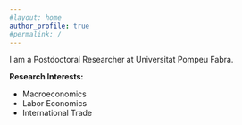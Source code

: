```yaml
---
#layout: home
author_profile: true
#permalink: /
---
```


I am a Postdoctoral Researcher at Universitat Pompeu Fabra.

**Research Interests:**
 * Macroeconomics
 * Labor Economics
 * International Trade
